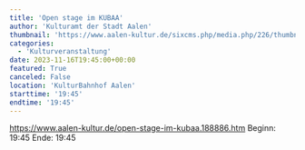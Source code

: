 ```yaml
---
title: 'Open stage im KUBAA'
author: 'Kulturamt der Stadt Aalen'
thumbnail: 'https://www.aalen-kultur.de/sixcms.php/media.php/226/thumbnails/KUBAAstageHausband2023-01-12%40Holger%20Bewersdorf13.jpg.598724.jpg'
categories:
  - 'Kulturveranstaltung'
date: 2023-11-16T19:45:00+00:00
featured: True
canceled: False
location: 'KulturBahnhof Aalen'
starttime: '19:45'
endtime: '19:45'
---
```

https://www.aalen-kultur.de/open-stage-im-kubaa.188886.htm
Beginn: 19:45
 Ende: 19:45